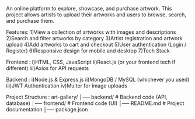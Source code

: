 An online platform to explore, showcase, and purchase artwork. This project allows artists to upload their artworks and users to browse, search, and purchase them.

 Features:
 1)View a collection of artworks with images and descriptions
 2)Search and filter artworks by category
 3)Artist registration and artwork upload
 4)Add artworks to cart and checkout
 5)User authentication (Login / Register)
 6)Responsive design for mobile and desktop
 7)Tech Stack
 
Frontend :
i)HTML, CSS, JavaScript
ii)React.js (or your frontend tech if different)
iii)Axios for API requests

Backend :
i)Node.js & Express.js
ii)MongoDB / MySQL (whichever you used)
iii)JWT Authentication
iv)Multer for image uploads

Project Structure :
art-gallery/
 │── backend/ # Backend code (API, database) 
 │── frontend/ # Frontend code (UI) 
 │── README.md # Project documentation 
│── package.json   
